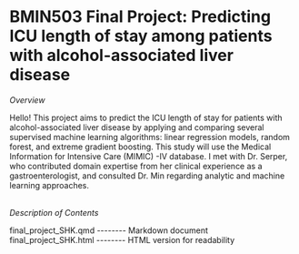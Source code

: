 # BMIN503 Final Project: Predicting ICU length of stay among patients with alcohol-associated liver disease

*Overview*

Hello! This project aims to predict the ICU length of stay for patients with alcohol-associated liver disease by applying and comparing several supervised machine learning algorithms: linear regression models, random forest, and extreme gradient boosting. This study will use the Medical Information for Intensive Care (MIMIC) -IV database. I met with Dr. Serper, who contributed domain expertise from her clinical experience as a gastroenterologist, and consulted Dr. Min regarding analytic and machine learning approaches. <br /><br />

*Description of Contents*

final_project_SHK.qmd -------- Markdown document <br />
final_project_SHK.html -------- HTML version for readability